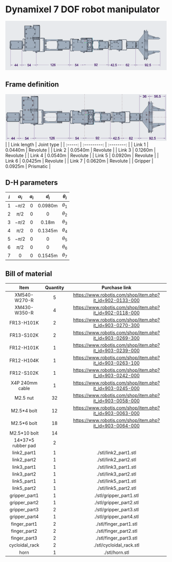 # Dynamixel 7 DOF robot manipulator

![manipulator](./stl/manipulator.png)

## Frame definition

![cad](./stl/cad.png)
|         | Link length | Joint type |
| :-----: | :---------: | :--------: |
| Link 1  |   0.0440m   |  Revolute  |
| Link 2  |   0.0540m   |  Revolute  |
| Link 3  |   0.1260m   |  Revolute  |
| Link 4  |   0.0540m   |  Revolute  |
| Link 5  |   0.0920m   |  Revolute  |
| Link 6  |   0.0425m   |  Revolute  |
| Link 7  |   0.0620m   |  Revolute  |
| Gripper |   0.0925m   | Prismatic  |

## D-H parameters
|  $i$  | $\alpha_i$ | $a_i$ |  $d_i$  | $\theta_i$ |
| :---: | :--------: | :---: | :-----: | :--------: |
|   1   |  $-\pi/2$  |   0   | 0.0980m | $\theta_1$ |
|   2   |  $\pi/2$   |   0   |    0    | $\theta_2$ |
|   3   |  $-\pi/2$  |   0   |  0.18m  | $\theta_3$ |
|   4   |  $\pi/2$   |   0   | 0.1345m | $\theta_4$ |
|   5   |  $-\pi/2$  |   0   |    0    | $\theta_5$ |
|   6   |  $\pi/2$   |   0   |    0    | $\theta_6$ |
|   7   |     0      |   0   | 0.1545m | $\theta_7$ |

## Bill of material
|         Item         | Quantity |                      Purchase link                       |
| :------------------: | :------: | :------------------------------------------------------: |
|     XM540-W270-R     |    5     | https://www.robotis.com/shop/item.php?it_id=902-0133-000 |
|     XM430-W350-R     |    4     | https://www.robotis.com/shop/item.php?it_id=902-0118-000 |
|      FR13-H101K      |    2     | https://www.robotis.com/shop/item.php?it_id=903-0270-300 |
|      FR13-S102K      |    2     | https://www.robotis.com/shop/item.php?it_id=903-0269-300 |
|      FR12-H101K      |    1     | https://www.robotis.com/shop/item.php?it_id=903-0239-000 |
|      FR12-H104K      |    1     | https://www.robotis.com/shop/item.php?it_id=903-0263-100 |
|      FR12-S102K      |    1     | https://www.robotis.com/shop/item.php?it_id=903-0242-000 |
|   X4P 240mm cable    |    1     | https://www.robotis.com/shop/item.php?it_id=903-0245-000 |
|       M2.5 nut       |    32    | https://www.robotis.com/shop/item.php?it_id=903-0058-000 |
|     M2.5\*4 bolt     |    12    | https://www.robotis.com/shop/item.php?it_id=903-0063-000 |
|     M2.5\*6 bolt     |    18    | https://www.robotis.com/shop/item.php?it_id=903-0064-000 |
|    M2.5\*10 bolt     |    14    |                                                          |
| 14\*37\*5 rubber pad |    2     |                                                          |
|     link2_part1      |    1     |                  ./stl/link2_part1.stl                   |
|     link2_part2      |    1     |                  ./stl/link2_part2.stl                   |
|     link3_part1      |    1     |                  ./stl/link3_part1.stl                   |
|     link3_part2      |    1     |                  ./stl/link3_part2.stl                   |
|     link5_part1      |    1     |                  ./stl/link5_part1.stl                   |
|     link5_part2      |    1     |                  ./stl/link5_part2.stl                   |
|    gripper_part1     |    1     |                 ./stl/gripper_part1.stl                  |
|    gripper_part2     |    1     |                 ./stl/gripper_part2.stl                  |
|    gripper_part3     |    2     |                 ./stl/gripper_part3.stl                  |
|    gripper_part4     |    1     |                 ./stl/gripper_part4.stl                  |
|     finger_part1     |    2     |                  ./stl/finger_part1.stl                  |
|     finger_part2     |    2     |                  ./stl/finger_part2.stl                  |
|     finger_part3     |    2     |                  ./stl/finger_part3.stl                  |
|    cycloidal_rack    |    2     |                 ./stl/cycloidal_rack.stl                 |
|         horn         |    1     |                      ./stl/horn.stl                      |
